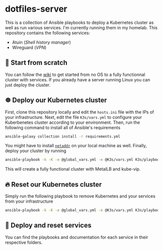 # dotfiles-server

This is a collection of Ansible playbooks to deploy a Kubernetes cluster as well as run various services. I'm currently running them in my homelab. This repository contains the following services:
- Atuin (_Shell history manager_)
- Wireguard (_VPN_)

## 🔄 Start from scratch
You can follow the [wiki](https://github.com/Sawangg/dotfiles-server/wiki) to get started from no OS to a fully
functionnal cluster with services. If you already have a server running Linux you can just deploy the cluster.

## ☸️ Deploy our Kubernetes cluster
First, clone this repository locally and edit the `hosts.ini` file with the IPs of your infrastructure. Next, edit the
file `K3s/vars.yml` to configure your Kuberbenetes cluster according to your environment. Then, run the following command to install all of Ansible's requirements
```sh
ansible-galaxy collection install -r requirements.yml
```
You might have to install [`netaddr`](https://pypi.org/project/netaddr/) on your local machine as well.
Finally, deploy your cluster by running
```sh
ansible-playbook -k -K -e @global_vars.yml -e @K3s/vars.yml K3s/playbook-deploy.yml # Remove -k -K if no SSH password
```
This will create a fully functional cluster with MetalLB and kube-vip.

## 🔥 Reset our Kubernetes cluster
Simply run the following playbook to remove Kubernetes and your services from your infrastructure
```sh
ansible-playbook -k -K -e @global_vars.yml -e @K3s/vars.yml K3s/playbook-reset.yml
```

## 🚀 Deploy and reset services
You can find the playbooks and documentation for each service in their respective folders.
